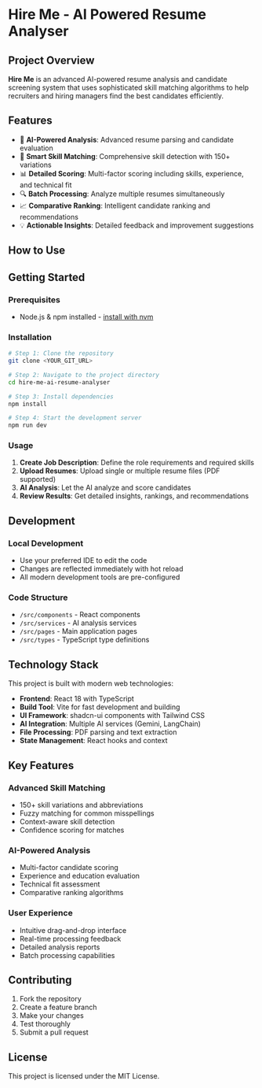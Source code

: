 # Hire Me - AI Powered Resume Analyser

## Project Overview

**Hire Me** is an advanced AI-powered resume analysis and candidate screening system that uses sophisticated skill matching algorithms to help recruiters and hiring managers find the best candidates efficiently.

## Features

- 🤖 **AI-Powered Analysis**: Advanced resume parsing and candidate evaluation
- 🎯 **Smart Skill Matching**: Comprehensive skill detection with 150+ variations
- 📊 **Detailed Scoring**: Multi-factor scoring including skills, experience, and technical fit
- 🔍 **Batch Processing**: Analyze multiple resumes simultaneously
- 📈 **Comparative Ranking**: Intelligent candidate ranking and recommendations
- 💡 **Actionable Insights**: Detailed feedback and improvement suggestions

## How to Use

## Getting Started

### Prerequisites
- Node.js & npm installed - [install with nvm](https://github.com/nvm-sh/nvm#installing-and-updating)

### Installation

```sh
# Step 1: Clone the repository
git clone <YOUR_GIT_URL>

# Step 2: Navigate to the project directory
cd hire-me-ai-resume-analyser

# Step 3: Install dependencies
npm install

# Step 4: Start the development server
npm run dev
```

### Usage

1. **Create Job Description**: Define the role requirements and required skills
2. **Upload Resumes**: Upload single or multiple resume files (PDF supported)
3. **AI Analysis**: Let the AI analyze and score candidates
4. **Review Results**: Get detailed insights, rankings, and recommendations

## Development

### Local Development
- Use your preferred IDE to edit the code
- Changes are reflected immediately with hot reload
- All modern development tools are pre-configured

### Code Structure
- `/src/components` - React components
- `/src/services` - AI analysis services
- `/src/pages` - Main application pages
- `/src/types` - TypeScript type definitions

## Technology Stack

This project is built with modern web technologies:

- **Frontend**: React 18 with TypeScript
- **Build Tool**: Vite for fast development and building
- **UI Framework**: shadcn-ui components with Tailwind CSS
- **AI Integration**: Multiple AI services (Gemini, LangChain)
- **File Processing**: PDF parsing and text extraction
- **State Management**: React hooks and context

## Key Features

### Advanced Skill Matching
- 150+ skill variations and abbreviations
- Fuzzy matching for common misspellings
- Context-aware skill detection
- Confidence scoring for matches

### AI-Powered Analysis
- Multi-factor candidate scoring
- Experience and education evaluation
- Technical fit assessment
- Comparative ranking algorithms

### User Experience
- Intuitive drag-and-drop interface
- Real-time processing feedback
- Detailed analysis reports
- Batch processing capabilities

## Contributing

1. Fork the repository
2. Create a feature branch
3. Make your changes
4. Test thoroughly
5. Submit a pull request

## License

This project is licensed under the MIT License.
